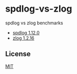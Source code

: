 # spdlog-vs-zlog

spdlog vs zlog benchmarks

- [spdlog 1.12.0](https://github.com/gabime/spdlog/releases/tag/v1.12.0)
- [zlog 1.2.16](https://github.com/HardySimpson/zlog/releases/tag/1.2.16)

## License

[MIT](LICENSE)
